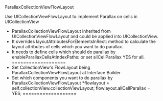 
ParallaxCollectionViewFlowLayout

Use UICollectionViewFlowLayout to implement Parallax on cells in UICollectionView

* ParallaxCollectionViewFlowLayout inherited from UICollectionViewFlowLayout and could be applied into UICollectionView.
* It overrides layoutAttributesForElementsInRect: method to calculate the layout attributes of cells which you want to do parallax.
* It needs to define cells which should do parallax by enableParallaxCellsAtIndexPaths: or set allCellParallax YES for all.
===================
* Set CollectionView's FlowLayout being ParallaxCollectionViewFlowLayout at Interface Builder
* Set which components you want to do parallax by 
	ParallaxCollectionViewFlowLayout *flowlayout = self.collectionView.collectionViewLayout;
	flowlayout.allCellParallax = YES;
===================
